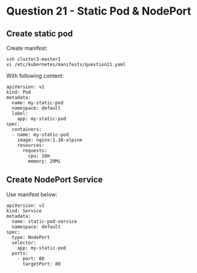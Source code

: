 # Question 21 - Static Pod & NodePort

## Create static pod

Create manifest:
```
ssh cluster3-master1
vi /etc/kubernetes/manifests/question21.yaml
```

With following content:
```
apiVersion: v1
kind: Pod
metadata:
  name: my-static-pod
  namespace: default
  label:
    app: my-static-pod
spec:
  containers:
  - name: my-static-pod
    image: nginx:1.16-alpine
    resources:
      requests:
        cpu: 10m
        memory: 20Mi
```

## Create NodePort Service

Use manifest below:
```
apiVersion: v1
kind: Service
metadata:
  name: static-pod-service
  namespace: default
spec:
  type: NodePort
  selector:
    app: my-static-pod
  ports:
    - port: 80
      targetPort: 80
```
